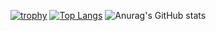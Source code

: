 [![trophy](https://github-profile-trophy.vercel.app/?username=puddingii)](https://github.com/ryo-ma/github-profile-trophy)
[![Top Langs](https://github-readme-stats.vercel.app/api/top-langs/?username=puddingii)](https://github.com/anuraghazra/github-readme-stats)
![Anurag's GitHub stats](https://github-readme-stats.vercel.app/api?username=puddingii&show_icons=true&theme=tokyonight)
